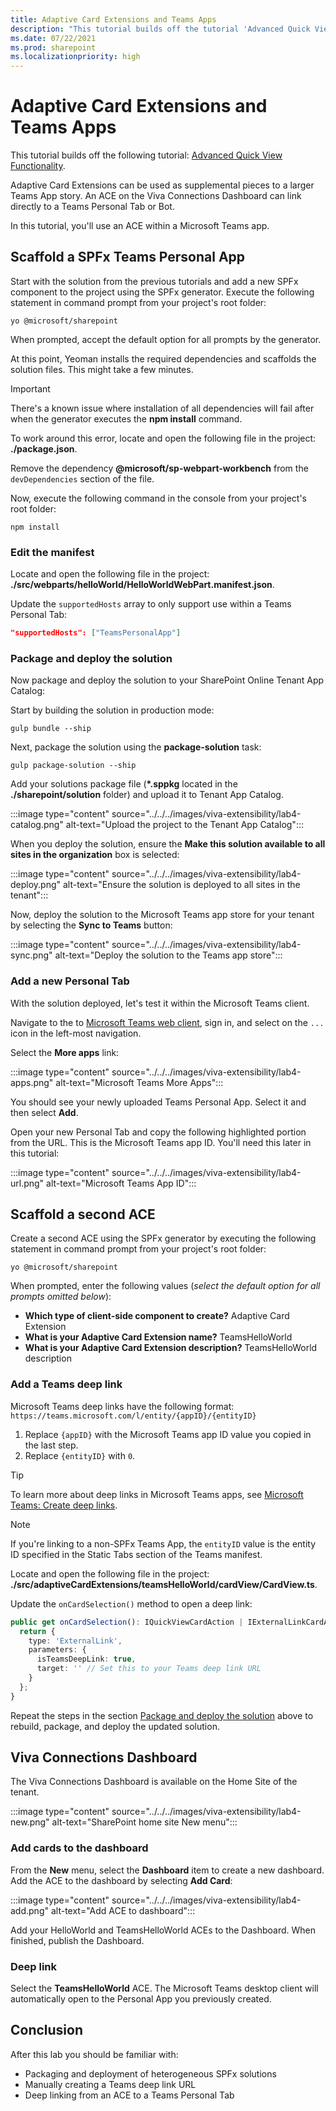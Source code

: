 ```yaml
---
title: Adaptive Card Extensions and Teams Apps
description: "This tutorial builds off the tutorial 'Advanced Quick View Functionality'."
ms.date: 07/22/2021
ms.prod: sharepoint
ms.localizationpriority: high
---
```

# Adaptive Card Extensions and Teams Apps

This tutorial builds off the following tutorial: [Advanced Quick View Functionality](advanced-quick-view-functionality.md).

Adaptive Card Extensions can be used as supplemental pieces to a larger Teams App story. An ACE on the Viva Connections Dashboard can link directly to a Teams Personal Tab or Bot.

In this tutorial, you'll use an ACE within a Microsoft Teams app. 

## Scaffold a SPFx Teams Personal App

Start with the solution from the previous tutorials and add a new SPFx component to the project using the SPFx generator. Execute the following statement in command prompt from your project's root folder:

```console
yo @microsoft/sharepoint
```

When prompted, accept the default option for all prompts by the generator.

At this point, Yeoman installs the required dependencies and scaffolds the solution files. This might take a few minutes.

> [!IMPORTANT]
> There's a known issue where installation of all dependencies will fail after when the generator executes the **npm install** command.
>
> To work around this error, locate and open the following file in the project: **./package.json**.
>
> Remove the dependency **@microsoft/sp-webpart-workbench** from the `devDependencies` section of the file.
>
> Now, execute the following command in the console from your project's root folder:
>
> ```console
> npm install
> ```

### Edit the manifest

Locate and open the following file in the project: **./src/webparts/helloWorld/HelloWorldWebPart.manifest.json**.

Update the `supportedHosts` array to only support use within a Teams Personal Tab:

```json
"supportedHosts": ["TeamsPersonalApp"]
```

### Package and deploy the solution

Now package and deploy the solution to your SharePoint Online Tenant App Catalog:

Start by building the solution in production mode:

```console
gulp bundle --ship
```

Next, package the solution using the **package-solution** task:

```console
gulp package-solution --ship
```

Add your solutions package file (**\*.sppkg** located in the **./sharepoint/solution** folder) and upload it to Tenant
App Catalog.

:::image type="content" source="../../../images/viva-extensibility/lab4-catalog.png" alt-text="Upload the project to the Tenant App Catalog":::

When you deploy the solution, ensure the **Make this solution available to all sites in the organization** box is selected:

:::image type="content" source="../../../images/viva-extensibility/lab4-deploy.png" alt-text="Ensure the solution is deployed to all sites in the tenant":::

Now, deploy the solution to the Microsoft Teams app store for your tenant by selecting the **Sync to Teams** button:

:::image type="content" source="../../../images/viva-extensibility/lab4-sync.png" alt-text="Deploy the solution to the Teams app store":::

### Add a new Personal Tab

With the solution deployed, let's test it within the Microsoft Teams client.

Navigate to the to [Microsoft Teams web client](https://teams.microsoft.com), sign in, and select on the `...` icon in the left-most navigation.

Select the **More apps** link:

:::image type="content" source="../../../images/viva-extensibility/lab4-apps.png" alt-text="Microsoft Teams More Apps":::

You should see your newly uploaded Teams Personal App. Select it and then select **Add**.

Open your new Personal Tab and copy the following highlighted portion from the URL. This is the Microsoft Teams app ID. You'll need this later in this tutorial:

:::image type="content" source="../../../images/viva-extensibility/lab4-url.png" alt-text="Microsoft Teams App ID":::

## Scaffold a second ACE

Create a second ACE using the SPFx generator by executing the following statement in command prompt from your project's root folder:

```console
yo @microsoft/sharepoint
```

When prompted, enter the following values (*select the default option for all prompts omitted below*):

- **Which type of client-side component to create?** Adaptive Card Extension
- **What is your Adaptive Card Extension name?** TeamsHelloWorld
- **What is your Adaptive Card Extension description?** TeamsHelloWorld description

### Add a Teams deep link

Microsoft Teams deep links have the following format: `https://teams.microsoft.com/l/entity/{appID}/{entityID}`

1. Replace `{appID}` with the Microsoft Teams app ID value you copied in the last step.
1. Replace `{entityID}` with `0`.

> [!TIP]
> To learn more about deep links in Microsoft Teams apps, see [Microsoft Teams: Create deep links](/microsoftteams/platform/concepts/build-and-test/deep-links).

> [!NOTE]
> If you're linking to a non-SPFx Teams App, the `entityID` value is the entity ID specified in the Static Tabs section of the Teams manifest.

Locate and open the following file in the project: **./src/adaptiveCardExtensions/teamsHelloWorld/cardView/CardView.ts**.

Update the `onCardSelection()` method to open a deep link:

```typescript
public get onCardSelection(): IQuickViewCardAction | IExternalLinkCardAction | undefined {
  return {
    type: 'ExternalLink',
    parameters: {
      isTeamsDeepLink: true,
      target: '' // Set this to your Teams deep link URL
    }
  };
}
```

Repeat the steps in the section [Package and deploy the solution](#package-and-deploy-the-solution) above to rebuild, package, and deploy the updated solution.

## Viva Connections Dashboard

The Viva Connections Dashboard is available on the Home Site of the tenant.

:::image type="content" source="../../../images/viva-extensibility/lab4-new.png" alt-text="SharePoint home site New menu":::

### Add cards to the dashboard

From the **New** menu, select the **Dashboard** item to create a new dashboard. Add the ACE to the dashboard by selecting **Add Card**:

:::image type="content" source="../../../images/viva-extensibility/lab4-add.png" alt-text="Add ACE to dashboard":::

Add your HelloWorld and TeamsHelloWorld ACEs to the Dashboard. When finished, publish the Dashboard.

### Deep link

Select the **TeamsHelloWorld** ACE. The Microsoft Teams desktop client will automatically open to the Personal App you previously created.

## Conclusion

After this lab you should be familiar with:

- Packaging and deployment of heterogeneous SPFx solutions
- Manually creating a Teams deep link URL
- Deep linking from an ACE to a Teams Personal Tab
